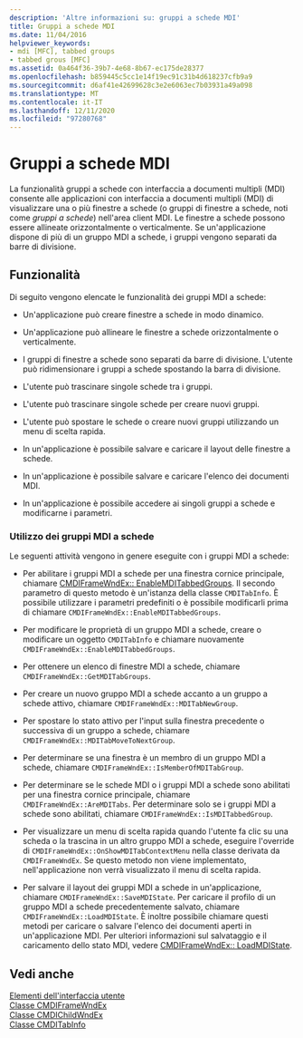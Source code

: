 ```yaml
---
description: 'Altre informazioni su: gruppi a schede MDI'
title: Gruppi a schede MDI
ms.date: 11/04/2016
helpviewer_keywords:
- mdi [MFC], tabbed groups
- tabbed grous [MFC]
ms.assetid: 0a464f36-39b7-4e68-8b67-ec175de28377
ms.openlocfilehash: b859445c5cc1e14f19ec91c31b4d618237cfb9a9
ms.sourcegitcommit: d6af41e42699628c3e2e6063ec7b03931a49a098
ms.translationtype: MT
ms.contentlocale: it-IT
ms.lasthandoff: 12/11/2020
ms.locfileid: "97280768"
---
```

# <a name="mdi-tabbed-groups"></a>Gruppi a schede MDI

La funzionalità gruppi a schede con interfaccia a documenti multipli (MDI) consente alle applicazioni con interfaccia a documenti multipli (MDI) di visualizzare una o più finestre a schede (o gruppi di finestre a schede, noti come *gruppi a schede*) nell'area client MDI. Le finestre a schede possono essere allineate orizzontalmente o verticalmente. Se un'applicazione dispone di più di un gruppo MDI a schede, i gruppi vengono separati da barre di divisione.

## <a name="features"></a>Funzionalità

Di seguito vengono elencate le funzionalità dei gruppi MDI a schede:

- Un'applicazione può creare finestre a schede in modo dinamico.

- Un'applicazione può allineare le finestre a schede orizzontalmente o verticalmente.

- I gruppi di finestre a schede sono separati da barre di divisione. L'utente può ridimensionare i gruppi a schede spostando la barra di divisione.

- L'utente può trascinare singole schede tra i gruppi.

- L'utente può trascinare singole schede per creare nuovi gruppi.

- L'utente può spostare le schede o creare nuovi gruppi utilizzando un menu di scelta rapida.

- In un'applicazione è possibile salvare e caricare il layout delle finestre a schede.

- In un'applicazione è possibile salvare e caricare l'elenco dei documenti MDI.

- In un'applicazione è possibile accedere ai singoli gruppi a schede e modificarne i parametri.

### <a name="using-mdi-tabbed-groups"></a>Utilizzo dei gruppi MDI a schede

Le seguenti attività vengono in genere eseguite con i gruppi MDI a schede:

- Per abilitare i gruppi MDI a schede per una finestra cornice principale, chiamare [CMDIFrameWndEx:: EnableMDITabbedGroups](reference/cmdiframewndex-class.md#enablemditabbedgroups). Il secondo parametro di questo metodo è un'istanza della classe `CMDITabInfo`. È possibile utilizzare i parametri predefiniti o è possibile modificarli prima di chiamare `CMDIFrameWndEx::EnableMDITabbedGroups`.

- Per modificare le proprietà di un gruppo MDI a schede, creare o modificare un oggetto `CMDITabInfo` e chiamare nuovamente `CMDIFrameWndEx::EnableMDITabbedGroups`.

- Per ottenere un elenco di finestre MDI a schede, chiamare `CMDIFrameWndEx::GetMDITabGroups`.

- Per creare un nuovo gruppo MDI a schede accanto a un gruppo a schede attivo, chiamare `CMDIFrameWndEx::MDITabNewGroup`.

- Per spostare lo stato attivo per l'input sulla finestra precedente o successiva di un gruppo a schede, chiamare `CMDIFrameWndEx::MDITabMoveToNextGroup`.

- Per determinare se una finestra è un membro di un gruppo MDI a schede, chiamare `CMDIFrameWndEx::IsMemberOfMDITabGroup`.

- Per determinare se le schede MDI o i gruppi MDI a schede sono abilitati per una finestra cornice principale, chiamare `CMDIFrameWndEx::AreMDITabs`. Per determinare solo se i gruppi MDI a schede sono abilitati, chiamare `CMDIFrameWndEx::IsMDITabbedGroup`.

- Per visualizzare un menu di scelta rapida quando l'utente fa clic su una scheda o la trascina in un altro gruppo MDI a schede, eseguire l'override di `CMDIFrameWndEx::OnShowMDITabContextMenu` nella classe derivata da `CMDIFrameWndEx`. Se questo metodo non viene implementato, nell'applicazione non verrà visualizzato il menu di scelta rapida.

- Per salvare il layout dei gruppi MDI a schede in un'applicazione, chiamare `CMDIFrameWndEx::SaveMDIState`. Per caricare il profilo di un gruppo MDI a schede precedentemente salvato, chiamare `CMDIFrameWndEx::LoadMDIState`. È inoltre possibile chiamare questi metodi per caricare o salvare l'elenco dei documenti aperti in un'applicazione MDI. Per ulteriori informazioni sul salvataggio e il caricamento dello stato MDI, vedere [CMDIFrameWndEx:: LoadMDIState](reference/cmdiframewndex-class.md#loadmdistate).

## <a name="see-also"></a>Vedi anche

[Elementi dell'interfaccia utente](user-interface-elements-mfc.md)<br/>
[Classe CMDIFrameWndEx](reference/cmdiframewndex-class.md)<br/>
[Classe CMDIChildWndEx](reference/cmdichildwndex-class.md)<br/>
[Classe CMDITabInfo](reference/cmditabinfo-class.md)
